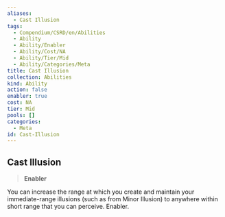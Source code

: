 ```yaml
---
aliases:
  - Cast Illusion
tags:
  - Compendium/CSRD/en/Abilities
  - Ability
  - Ability/Enabler
  - Ability/Cost/NA
  - Ability/Tier/Mid
  - Ability/Categories/Meta
title: Cast Illusion
collection: Abilities
kind: Ability
action: false
enabler: true
cost: NA
tier: Mid
pools: []
categories:
  - Meta
id: Cast-Illusion
---
```

## Cast Illusion    
>**Enabler**  
    
You can increase the range at which you create and maintain your immediate-range illusions (such as from Minor Illusion) to anywhere within short range that you can perceive. Enabler.

